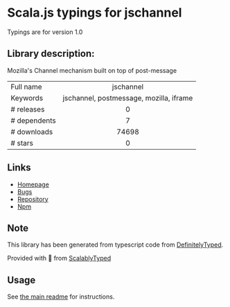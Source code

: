 
# Scala.js typings for jschannel

Typings are for version 1.0

## Library description:
Mozilla's Channel mechanism built on top of post-message

|                    |                 |
| ------------------ | :-------------: |
| Full name          | jschannel |
| Keywords           | jschannel, postmessage, mozilla, iframe |
| # releases         | 0 |
| # dependents       | 7 |
| # downloads        | 74698 |
| # stars            | 0 |

## Links
- [Homepage](https://github.com/yochannah/jschannel)
- [Bugs](https://github.com/yochannah/jschannel/issues)
- [Repository](https://github.com/yochannah/jschannel)
- [Npm](https://www.npmjs.com/package/jschannel)
    


## Note
This library has been generated from typescript code from [DefinitelyTyped](https://definitelytyped.org).

Provided with :purple_heart: from [ScalablyTyped](https://github.com/oyvindberg/ScalablyTyped)

## Usage
See [the main readme](../../readme.md) for instructions.


